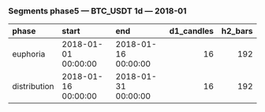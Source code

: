 ### Segments phase5 — BTC_USDT 1d — 2018-01

| phase        | start               | end                 |   d1_candles |   h2_bars |
|:-------------|:--------------------|:--------------------|-------------:|----------:|
| euphoria     | 2018-01-01 00:00:00 | 2018-01-16 00:00:00 |           16 |       192 |
| distribution | 2018-01-16 00:00:00 | 2018-01-31 00:00:00 |           16 |       192 |